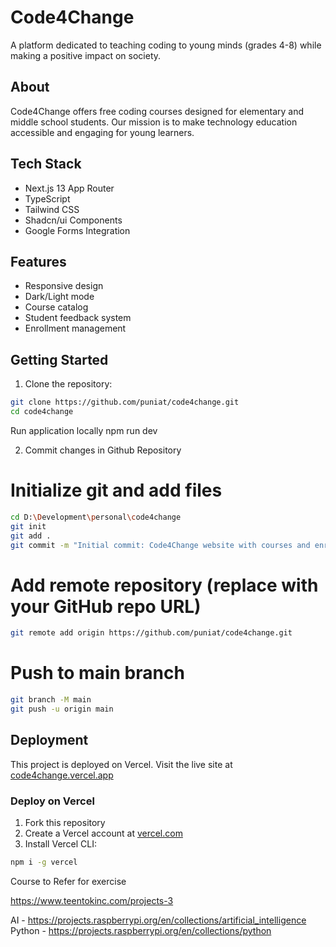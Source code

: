 # Code4Change

A platform dedicated to teaching coding to young minds (grades 4-8) while making a positive impact on society.

## About

Code4Change offers free coding courses designed for elementary and middle school students. Our mission is to make technology education accessible and engaging for young learners.

## Tech Stack

- Next.js 13 App Router
- TypeScript
- Tailwind CSS
- Shadcn/ui Components
- Google Forms Integration

## Features

- Responsive design
- Dark/Light mode
- Course catalog
- Student feedback system
- Enrollment management

## Getting Started

1. Clone the repository:
```bash
git clone https://github.com/puniat/code4change.git
cd code4change
```
Run application locally 
npm run dev 

2. Commit changes in Github Repository
# Initialize git and add files
```bash
cd D:\Development\personal\code4change
git init
git add .
git commit -m "Initial commit: Code4Change website with courses and enrollment"
```
# Add remote repository (replace with your GitHub repo URL)
```bash
git remote add origin https://github.com/puniat/code4change.git
```
# Push to main branch
```bash
git branch -M main
git push -u origin main
```
## Deployment

This project is deployed on Vercel. Visit the live site at [code4change.vercel.app](https://code4change.vercel.app)

### Deploy on Vercel

1. Fork this repository
2. Create a Vercel account at [vercel.com](https://vercel.com)
3. Install Vercel CLI:
```bash
npm i -g vercel
```
Course to Refer for exercise

https://www.teentokinc.com/projects-3

AI - https://projects.raspberrypi.org/en/collections/artificial_intelligence
Python - https://projects.raspberrypi.org/en/collections/python
